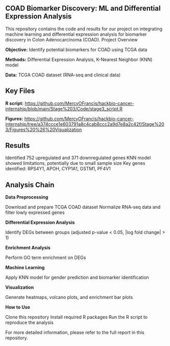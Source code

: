 ## COAD Biomarker Discovery: ML and Differential Expression Analysis
This repository contains the code and results for our project on integrating machine learning and differential expression analysis for biomarker discovery in Colon Adenocarcinoma (COAD).
Project Overview

**Objective:** Identify potential biomarkers for COAD using TCGA data

**Methods:** Differential Expression Analysis, K-Nearest Neighbor (KNN) model

**Data:** TCGA COAD dataset (RNA-seq and clinical data)

## Key Files

**R script:** https://github.com/MercyOFrancis/hackbio-cancer-internship/blob/main/Stage%203/Code/stage3_script.R

**Figures:** https://github.com/MercyOFrancis/hackbio-cancer-internship/tree/a374ccce1e603791a8c4cab8ccc2a9d7e8a2c42f/Stage%203/Figures%20%26%20Visualization


## Results

Identified 752 upregulated and 371 downregulated genes
KNN model showed limitations, potentially due to small sample size
Key genes identified: RPS4Y1, APOH, CYP1A1, GSTM1, PF4V1

## Analysis Chain

**Data Preprocessing**

Download and prepare TCGA COAD dataset
Normalize RNA-seq data and filter lowly expressed genes


**Differential Expression Analysis**

Identify DEGs between groups (adjusted p-value < 0.05, |log fold change| > 1)


**Enrichment Analysis**

Perform GO term enrichment on DEGs


**Machine Learning**

Apply KNN model for gender prediction and biomarker identification


**Visualization**

Generate heatmaps, volcano plots, and enrichment bar plots



**How to Use**

Clone this repository
Install required R packages
Run the R script to reproduce the analysis

For more detailed information, please refer to the full report in this repository.
